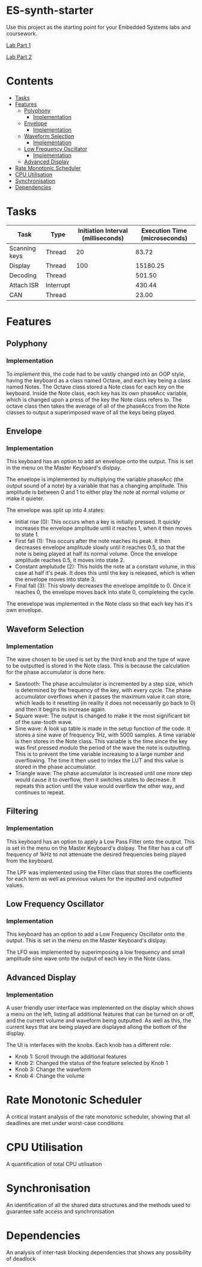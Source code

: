 # ES-synth-starter

  Use this project as the starting point for your Embedded Systems labs and coursework.
  
  [Lab Part 1](doc/LabPart1.md)
  
  [Lab Part 2](doc/LabPart2.md)

# Contents
- [Tasks](#tasks)
- [Features](#features)
  * [Polyphony](#polyphony)
    + [Implementation](#implementation)
  * [Envelope](#envelope)
    + [Implementation](#implementation-1)
  * [Waveform Selection](#waveform-selection)
    + [Implementation](#implementation-2)
  * [Low Frequency Oscillator](#low-frequency-oscillator)
    + [Implementation](#implementation-3)
  * [Advanced Display](#advanced-display)
- [Rate Monotonic Scheduler](#rate-monotonic-scheduler)
- [CPU Utilisation](#cpu-utilisation)
- [Synchronisation](#synchronisation)
- [Dependencies](#dependencies)

# Tasks
| Task          | Type       | Initiation Interval (milliseconds) | Execution Time (microseconds) | 
|---------------|------------|------------------------------------|-------------------------------|
| Scanning keys | Thread     | 20                                 | 83.72                         |  
| Display       | Thread     | 100                                | 15180.25                      |  
| Decoding      | Thread     |                                    | 501.50                        |  
| Attach ISR    | Interrupt  |                                    | 430.44                        |  
| CAN           | Thread     |                                    | 23.00                         |  


# Features
## Polyphony
  ### Implementation  
  To implement this, the code had to be vastly changed into an OOP style, having the keyboard as a class named Octave, and each key being a class named Notes. The Octave class stored a Note class for each key on the keyboard. Inside the Note class, each key has its own phaseAcc variable, which is changed upon a press of the key the Note class refers to. The octave class then takes the average of all of the phaseAccs from the Note classes to output a superimposed wave of all the keys being played.
 

## Envelope
  ### Implementation
  This keyboard has an option to add an envelope onto the output. This is set in the menu on the Master Keyboard's dislpay.
  
  The envelope is implemented by multiplying the variable phaseAcc (the output sound of a note) by a variable that has a changing amplitude. This amplitude is between 0 and 1 to either play the note at normal volume or make it quieter. <br />
  
  The envelope was split up into 4 states:
  * Initial rise (0): This occurs when a key is initially pressed. It quickly increases the envelope amplitude until it reaches 1, when it then moves to state 1.
  * First fall (1): This occurs after the note reaches its peak. It then decreases envelope amplitude slowly until it reaches 0.5, so that the note is being played at half its normal volume. Once the envelope amplitude reaches 0.5, it moves into state 2.
  * Constant amplutude (2): This holds the note at a constant volume, in this case at half it's peak. It does this until the key is released, which is when the envelope moves into state 3.
  * Final fall (3): This slowly decreases the envelope amplitde to 0. Once it reaches 0, the envelope moves back into state 0, completeing the cycle. <br />

  The enevelope was implemented in the Note class so that each key has it's own envelope. <br />
  

## Waveform Selection
  ### Implementation
  The wave chosen to be used is set by the third knob and the type of wave to be outputted is stored in the Note class. This is because the calculation for the phase accumulator is done here.
  
  * Sawtooth: The phase acculmulator is incremented by a step size, which is determined by the frequency of the key, with every cycle. The phase accumulator overflows when it passes the maximum value it can store, which leads to it resetting (in reailty it does not necessarily go back to 0) and then it begins its increase again.
  * Square wave: The output is changed to make it the most significant bit of the saw-tooth wave.<br />
  * Sine wave: A look up table is made in the setup function of the code. It stores a sine wave of frequency 1Hz, with 5000 samples. A time variable is then stores in the Note class. This variable is the time since the key was first pressed modulo the period of the wave the note is outputting. This is to prevent the time variable increasing to a large number and overflowing. The time it then used to index the LUT and this value is stored in the phase accumulator.
  * Triangle wave: The phase accumulator is increased until one more step would cause it to overflow, then it switches states to decrease. It repeats this action until the value would overflow the other way, and continues to repeat. <br />


## Filtering
  ### Implementation
  This keyboard has an option to apply a Low Pass Filter onto the output. This is set in the menu on the Master Keyboard's dislpay. The filter has a cut off frequency of 1kHz to not attenuate the desired frequencies being played from the keyboard.
  
  The LPF was implemented using the Filter class that stores the coefficients for each term as well as previous values for the inputted and outputted values.


## Low Frequency Oscillator
  ### Implementation
  This keyboard has an option to add a Low Frequency Oscillator onto the output. This is set in the menu on the Master Keyboard's dislpay.
  
  The LFO was implemented by superimposing a low frequency and small amplitude sine wave onto the output of each key in the Note class.

  
  
 ## Advanced Display
  ### Implementation
  A user friendly user interface was implemented on the display which shows a menu on the left, listing all additional features that can be turned on or off, and the current volume and waveform being outputted. As well as this, the current keys that are being played are displayed allong the bottom of the display.
  
  The UI is interfaces with the knobs. Each knob has a different role:
  * Knob 1: Scroll through the additional features
  * Knob 2: Changed the status of the feature selected by Knob 1
  * Knob 3: Change the waveform
  * Knob 4: Change the volume
 



# Rate Monotonic Scheduler
A critical instant analysis of the rate monotonic scheduler, showing that all deadlines are met
under worst-case conditions

# CPU Utilisation
A quantification of total CPU utilisation

# Synchronisation
An identification of all the shared data structures and the methods used to guarantee safe access
and synchronisation

# Dependencies
An analysis of inter-task blocking dependencies that shows any possibility of deadlock
    
 
